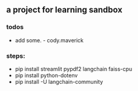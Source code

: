 ## a project for learning sandbox

### todos
- add some. - cody.maverick



### steps:

- pip install streamlit pypdf2 langchain faiss-cpu
- pip install python-dotenv
- pip install -U langchain-community
